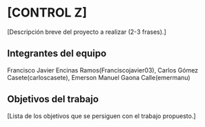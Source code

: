 # [CONTROL Z]

[Descripción breve del proyecto a realizar (2-3 frases).]

## Integrantes del equipo
Francisco Javier Encinas Ramos(Franciscojavier03), Carlos Gómez Casete(carloscasete), Emerson Manuel Gaona Calle(emermanu)

## Objetivos del trabajo

[Lista de los objetivos que se persiguen con el trabajo propuesto.]
